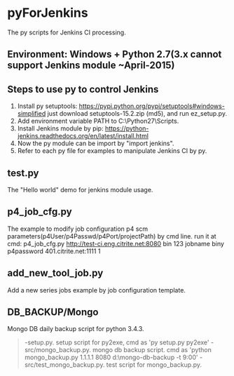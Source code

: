 # pyForJenkins
The py scripts for Jenkins CI processing.

Environment: Windows + Python 2.7(3.x cannot support Jenkins module ~April-2015)
-----------

Steps to use py to control Jenkins
----------------------------------

1.	Install py setuptools: https://pypi.python.org/pypi/setuptools#windows-simplified
	just download setuptools-15.2.zip (md5), and run ez_setup.py.
2. 	Add environment variable PATH to C:\Python27\Scripts.
3. 	Install Jenkins module by pip: https://python-jenkins.readthedocs.org/en/latest/install.html
4. 	Now the py module can be import by "import jenkins".
5. 	Refer to each py file for examples to manipulate Jenkins CI by py.

test.py
-------
The "Hello world" demo for jenkins module usage.

p4_job_cfg.py
-------------
The example to modify job configuration p4 scm parameters(p4User/p4Passwd/p4Port/projectPath) by cmd line.
run it at cmd: p4_job_cfg.py http://test-ci.eng.citrite.net:8080 bin 123 jobname biny p4password 401.citrite.net:1111 1

add_new_tool_job.py
-------------
Add a new series jobs example by job configuration template.

DB_BACKUP/Mongo
---------------
Mongo DB daily backup script for python 3.4.3.
>-setup.py. setup script for py2exe, cmd as 'py setup.py py2exe'
>-src/mongo_backup.py. mongo db backup script. cmd as 'python mongo_backup.py  1.1.1.1 8080 d:\mongo-db-backup -t 9:00'
>-src/test_mongo_backup.py. test script for mongo_backup.py.
